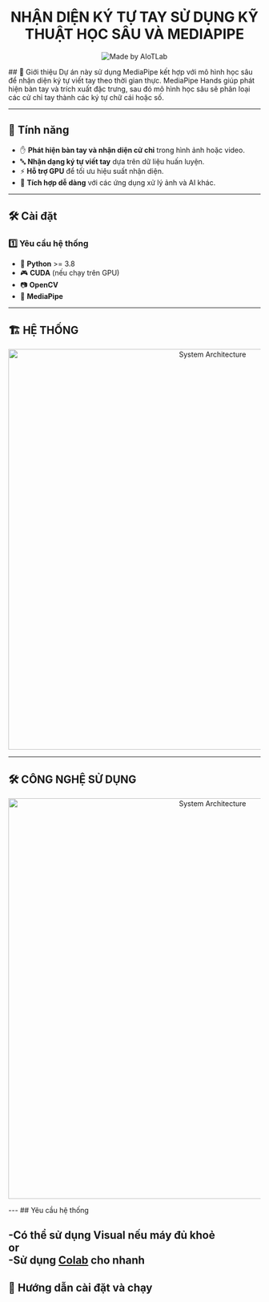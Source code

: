 <h1 align="center">NHẬN DIỆN KÝ TỰ TAY SỬ DỤNG KỸ THUẬT HỌC SÂU VÀ MEDIAPIPE</h1>

<div align="center">

</p>

![Made by AIoTLab](https://github.com/nguyenhongson05/Nhan-dien-dem-so-ngon-tay/edit/main/dnu.png?raw=true)
</div>
## 📌 Giới thiệu  
Dự án này sử dụng MediaPipe kết hợp với mô hình học sâu để nhận diện ký tự viết tay theo thời gian thực. MediaPipe Hands giúp phát hiện bàn tay và trích xuất đặc trưng, sau đó mô hình học sâu sẽ phân loại các cử chỉ tay thành các ký tự chữ cái hoặc số.

---  
## 🎯 Tính năng  
- ✋ **Phát hiện bàn tay và nhận diện cử chỉ** trong hình ảnh hoặc video.
- 🔤 **Nhận dạng ký tự viết tay** dựa trên dữ liệu huấn luyện.
- ⚡ **Hỗ trợ GPU** để tối ưu hiệu suất nhận diện.
- 🔗 **Tích hợp dễ dàng** với các ứng dụng xử lý ảnh và AI khác.

--- 
## 🛠️ Cài đặt  
### 1️⃣ Yêu cầu hệ thống  
- 🐍 **Python** >= 3.8  
- 🎮 **CUDA** (nếu chạy trên GPU)  
- 📷 **OpenCV**  
- 🤖 **MediaPipe**
---
## 🏗️ HỆ THỐNG
<p align="center">
  <img src="" alt="System Architecture" width="800"/>
</p>

---
## 🛠️ CÔNG NGHỆ SỬ DỤNG

<div align="center">

<p align="center">
  <img src="" alt="System Architecture" width="800"/>
</p>
</div>
---
##  Yêu cầu hệ thống

-Có thể sử dụng Visual nếu máy đủ khoẻ 
<br>
or
<br>
-Sử dụng <a href="https://colab.google/" target="_blank">Colab</a> cho nhanh
---
## 🚀 Hướng dẫn cài đặt và chạy
